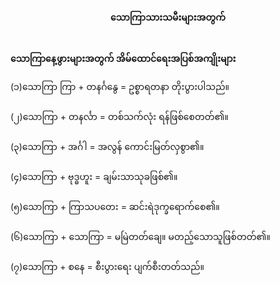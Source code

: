 <h4 style="text-align:center">သောကြာသားသမီးများအတွက်</h4>
<br>
<strong>သောကြာနေ့ဖွားများအတွက် အိမ်ထောင်ရေးအပြစ်အကျိုးများ</strong>
<br>


(၁)သောကြာ ကြာ + တနင်္ဂနွေ = ဥစ္စာရတနာ တိုးပွားပါသည်။
<br><br>
(၂)သောကြာ + တနင်္လာ = တစ်သက်လုံး ရန်ဖြစ်စေတတ်၏။
<br><br>
(၃)သောကြာ + အင်္ဂါ = အလွန် ကောင်းမြတ်လှစွာ၏။
<br><br>
(၄)သောကြာ + ဗုဒ္ဓဟူး = ချမ်းသာသုခဖြစ်၏။
<br><br>
(၅)သောကြာ + ကြာသပတေး = ဆင်းရဲဒုက္ခရောက်စေ၏။
<br><br>
(၆)သောကြာ + သောကြာ = မမြဲတတ်ချေ။ မတည့်သောသူဖြစ်တတ်၏။
<br><br>
(၇)သောကြာ + စနေ = စီးပွားရေး ပျက်စီးတတ်သည်။